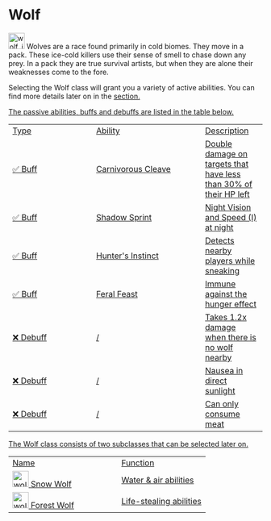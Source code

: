 # Wolf

<img src="item_bone.png" alt="wolf_icon" width="32" style="inline" title="Wolf Icon"/> Wolves are a race found primarily in cold biomes. They move in a pack. These ice-cold killers use their sense of smell to chase down any prey. In a pack they are true survival artists, but when they are alone their weaknesses come to the fore.

<chapter title="Active Abilities"/>

Selecting the Wolf class will grant you a variety of active abilities. You can find more details later on in the <a href="Elements.md"/>section.

<chapter title="Passive Abilities"/>

The passive abilities, buffs and debuffs are listed in the table below.

<table>
    <tr>
        <td width="150">Type</td>
        <td width="200">Ability</td>
        <td>Description</td>
    </tr>
    <tr>
        <td>✅ Buff</td>
        <td>Carnivorous Cleave</td>
        <td>Double damage on targets that have less than 30% of their HP left</td>
    </tr>
    <tr>
        <td>✅ Buff</td>
        <td>Shadow Sprint</td>
        <td>Night Vision and Speed (I) at night</td>
    </tr>
    <tr>
        <td>✅ Buff</td>
        <td>Hunter's Instinct</td>
        <td>Detects nearby players while sneaking</td>
    </tr>
    <tr>
        <td>✅ Buff</td>
        <td>Feral Feast</td>
        <td>Immune against the hunger effect</td>
    </tr>
    <tr>
        <td>❌ Debuff</td>
        <td>/</td>
        <td>Takes 1.2x damage when there is no wolf nearby</td>
    </tr>
    <tr>
        <td>❌ Debuff</td>
        <td>/</td>
        <td>Nausea in direct sunlight</td>
    </tr>
    <tr>
        <td>❌ Debuff</td>
        <td>/</td>
        <td>Can only consume meat</td>
    </tr>
</table>

<chapter title="Subclasses"/>

The Wolf class consists of two subclasses that can be selected later on.

<table>
    <tr>
        <td width="200">Name</td>
        <td>Function</td>
    </tr>
    <tr>
        <td><img src="item_bone.png" alt="wolf_icon" width="32" style="inline" title="Wolf Icon"/> Snow Wolf</td>
        <td>Water & air abilities</td>
    </tr>
    <tr>
        <td><img src="item_bone.png" alt="wolf_icon" width="32" style="inline" title="Wolf Icon"/> Forest Wolf</td>
        <td>Life-stealing abilities</td>
    </tr>
</table>